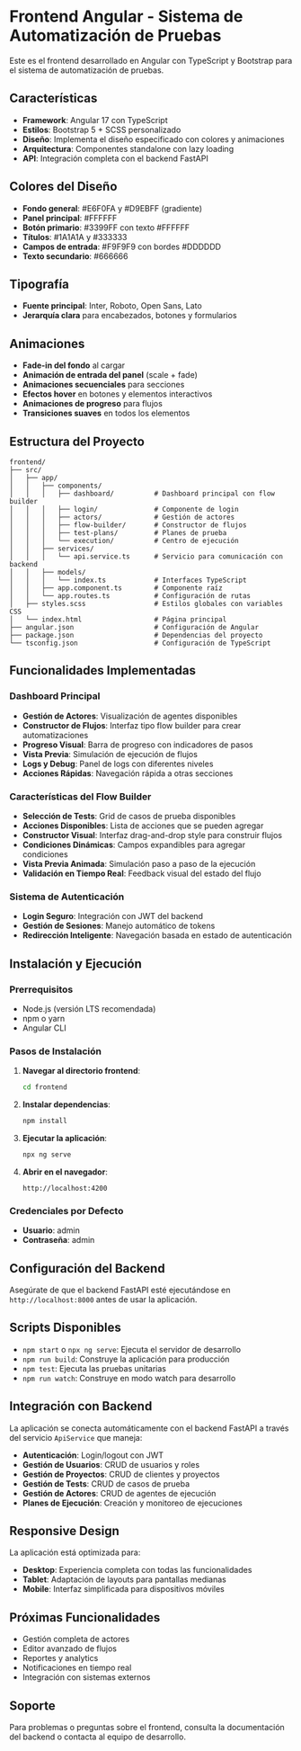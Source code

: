 # Frontend Angular - Sistema de Automatización de Pruebas

Este es el frontend desarrollado en Angular con TypeScript y Bootstrap para el sistema de automatización de pruebas.

## Características

- **Framework**: Angular 17 con TypeScript
- **Estilos**: Bootstrap 5 + SCSS personalizado
- **Diseño**: Implementa el diseño especificado con colores y animaciones
- **Arquitectura**: Componentes standalone con lazy loading
- **API**: Integración completa con el backend FastAPI

## Colores del Diseño

- **Fondo general**: #E6F0FA y #D9EBFF (gradiente)
- **Panel principal**: #FFFFFF
- **Botón primario**: #3399FF con texto #FFFFFF
- **Títulos**: #1A1A1A y #333333
- **Campos de entrada**: #F9F9F9 con bordes #DDDDDD
- **Texto secundario**: #666666

## Tipografía

- **Fuente principal**: Inter, Roboto, Open Sans, Lato
- **Jerarquía clara** para encabezados, botones y formularios

## Animaciones

- **Fade-in del fondo** al cargar
- **Animación de entrada del panel** (scale + fade)
- **Animaciones secuenciales** para secciones
- **Efectos hover** en botones y elementos interactivos
- **Animaciones de progreso** para flujos
- **Transiciones suaves** en todos los elementos

## Estructura del Proyecto

```
frontend/
├── src/
│   ├── app/
│   │   ├── components/
│   │   │   ├── dashboard/          # Dashboard principal con flow builder
│   │   │   ├── login/              # Componente de login
│   │   │   ├── actors/             # Gestión de actores
│   │   │   ├── flow-builder/       # Constructor de flujos
│   │   │   ├── test-plans/         # Planes de prueba
│   │   │   └── execution/          # Centro de ejecución
│   │   ├── services/
│   │   │   └── api.service.ts      # Servicio para comunicación con backend
│   │   ├── models/
│   │   │   └── index.ts            # Interfaces TypeScript
│   │   ├── app.component.ts        # Componente raíz
│   │   └── app.routes.ts           # Configuración de rutas
│   ├── styles.scss                 # Estilos globales con variables CSS
│   └── index.html                  # Página principal
├── angular.json                    # Configuración de Angular
├── package.json                    # Dependencias del proyecto
└── tsconfig.json                   # Configuración de TypeScript
```

## Funcionalidades Implementadas

### Dashboard Principal
- **Gestión de Actores**: Visualización de agentes disponibles
- **Constructor de Flujos**: Interfaz tipo flow builder para crear automatizaciones
- **Progreso Visual**: Barra de progreso con indicadores de pasos
- **Vista Previa**: Simulación de ejecución de flujos
- **Logs y Debug**: Panel de logs con diferentes niveles
- **Acciones Rápidas**: Navegación rápida a otras secciones

### Características del Flow Builder
- **Selección de Tests**: Grid de casos de prueba disponibles
- **Acciones Disponibles**: Lista de acciones que se pueden agregar
- **Constructor Visual**: Interfaz drag-and-drop style para construir flujos
- **Condiciones Dinámicas**: Campos expandibles para agregar condiciones
- **Vista Previa Animada**: Simulación paso a paso de la ejecución
- **Validación en Tiempo Real**: Feedback visual del estado del flujo

### Sistema de Autenticación
- **Login Seguro**: Integración con JWT del backend
- **Gestión de Sesiones**: Manejo automático de tokens
- **Redirección Inteligente**: Navegación basada en estado de autenticación

## Instalación y Ejecución

### Prerrequisitos
- Node.js (versión LTS recomendada)
- npm o yarn
- Angular CLI

### Pasos de Instalación

1. **Navegar al directorio frontend**:
   ```bash
   cd frontend
   ```

2. **Instalar dependencias**:
   ```bash
   npm install
   ```

3. **Ejecutar la aplicación**:
   ```bash
   npx ng serve
   ```

4. **Abrir en el navegador**:
   ```
   http://localhost:4200
   ```

### Credenciales por Defecto
- **Usuario**: admin
- **Contraseña**: admin

## Configuración del Backend

Asegúrate de que el backend FastAPI esté ejecutándose en `http://localhost:8000` antes de usar la aplicación.

## Scripts Disponibles

- `npm start` o `npx ng serve`: Ejecuta el servidor de desarrollo
- `npm run build`: Construye la aplicación para producción
- `npm test`: Ejecuta las pruebas unitarias
- `npm run watch`: Construye en modo watch para desarrollo

## Integración con Backend

La aplicación se conecta automáticamente con el backend FastAPI a través del servicio `ApiService` que maneja:

- **Autenticación**: Login/logout con JWT
- **Gestión de Usuarios**: CRUD de usuarios y roles
- **Gestión de Proyectos**: CRUD de clientes y proyectos
- **Gestión de Tests**: CRUD de casos de prueba
- **Gestión de Actores**: CRUD de agentes de ejecución
- **Planes de Ejecución**: Creación y monitoreo de ejecuciones

## Responsive Design

La aplicación está optimizada para:
- **Desktop**: Experiencia completa con todas las funcionalidades
- **Tablet**: Adaptación de layouts para pantallas medianas
- **Mobile**: Interfaz simplificada para dispositivos móviles

## Próximas Funcionalidades

- Gestión completa de actores
- Editor avanzado de flujos
- Reportes y analytics
- Notificaciones en tiempo real
- Integración con sistemas externos

## Soporte

Para problemas o preguntas sobre el frontend, consulta la documentación del backend o contacta al equipo de desarrollo.
